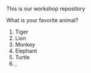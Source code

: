 This is our workshop repository

What is your favorite animal?


1. Tiger
2. Lion
3. Monkey
4. Elephant
5. Turtle
6. ,
